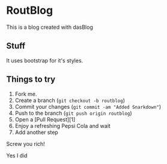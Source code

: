 RoutBlog
=============

This is a blog created with dasBlog

Stuff
-------

It uses bootstrap for it's styles.


Things to try
------------

1. Fork me.
2. Create a branch (`git checkout -b routblog`)
3. Commit your changes (`git commit -am "Added Snarkdown"`)
4. Push to the branch (`git push origin routblog`)
5. Open a [Pull Request][1]
6. Enjoy a refreshing Pepsi Cola and wait
7. Add another step

Screw you rich!

Yes I did